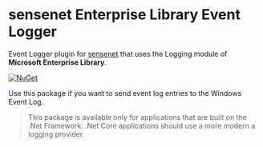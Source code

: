 # sensenet Enterprise Library Event Logger
Event Logger plugin for [sensenet](https://github.com/SenseNet/sensenet) that uses the Logging module of **Microsoft Enterprise Library**.

[![NuGet](https://img.shields.io/nuget/v/SenseNet.EntlibLogger.svg)](https://www.nuget.org/packages/SenseNet.EntlibLogger)

Use this package if you want to send event log entries to the Windows Event Log. 

> This package is available only for applications that are built on the .Net Framework. .Net Core applications should use a more modern a logging provider.